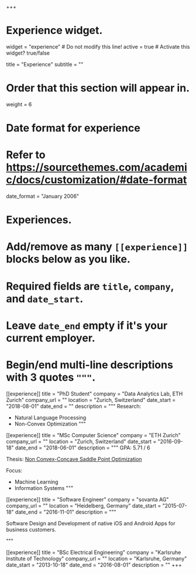 +++
# Experience widget.
widget = "experience"  # Do not modify this line!
active = true  # Activate this widget? true/false

title = "Experience"
subtitle = ""

# Order that this section will appear in.
weight = 6

# Date format for experience
#   Refer to https://sourcethemes.com/academic/docs/customization/#date-format
date_format = "January 2006"

# Experiences.
#   Add/remove as many `[[experience]]` blocks below as you like.
#   Required fields are `title`, `company`, and `date_start`.
#   Leave `date_end` empty if it's your current employer.
#   Begin/end multi-line descriptions with 3 quotes `"""`.
[[experience]]
  title = "PhD Student"
  company = "Data Analytics Lab, ETH Zurich"
  company_url = ""
  location = "Zurich, Switzerland"
  date_start = "2018-08-01"
  date_end = ""
  description = """
  Research:
  
  * Natural Language Processing
  * Non-Convex Optimization
  """

[[experience]]
  title = "MSc Computer Science"
  company = "ETH Zurich"
  company_url = ""
  location = "Zurich, Switzerland"
  date_start = "2016-09-18"
  date_end = "2018-06-01"
  description = """
  GPA: 5.71 / 6

  Thesis:
  [Non Convex-Concave Saddle Point Optimization](https://www.research-collection.ethz.ch/bitstream/handle/20.500.11850/258242/1/Adolphs_Leonard.pdf)
  
  Focus:

  * Machine Learning
  * Information Systems
  """

[[experience]]
  title = "Software Engineer"
  company = "sovanta AG"
  company_url = ""
  location = "Heidelberg, Germany"
  date_start = "2015-07-18"
  date_end = "2016-11-01"
  description = """

  Software Design and Development of native iOS and Android Apps for business customers.

  """

[[experience]]
  title = "BSc Electrical Engineering"
  company = "Karlsruhe Institute of Technology"
  company_url = ""
  location = "Karlsruhe, Germany"
  date_start = "2013-10-18"
  date_end = "2016-08-01"
  description = ""
+++
